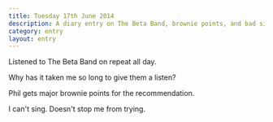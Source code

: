 ```yaml
---
title: Tuesday 17th June 2014
description: A diary entry on The Beta Band, brownie points, and bad singing
category: entry
layout: entry
---
```


Listened to The Beta Band on repeat all day.

Why has it taken me so long to give them a listen?

Phil gets major brownie points for the recommendation.

I can't sing. Doesn't stop me from trying.
